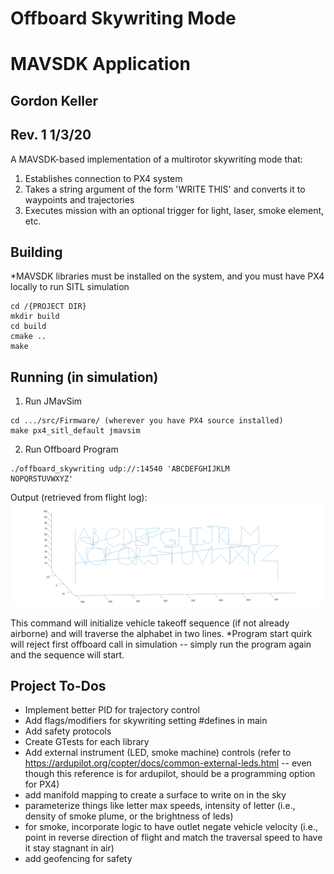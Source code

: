 # Offboard Skywriting Mode
# MAVSDK Application
## Gordon Keller
## Rev. 1 1/3/20

A MAVSDK-based implementation of a multirotor skywriting mode that:
1. Establishes connection to PX4 system
2. Takes a string argument of the form 'WRITE THIS' and converts it to waypoints and trajectories
3. Executes mission with an optional trigger for light, laser, smoke element, etc.

## Building

*MAVSDK libraries must be installed on the system, and you must have PX4 locally to run SITL simulation

```
cd /{PROJECT DIR}
mkdir build
cd build
cmake ..
make
```

## Running (in simulation)

1. Run JMavSim
```
cd .../src/Firmware/ (wherever you have PX4 source installed)
make px4_sitl_default jmavsim
```

2. Run Offboard Program
```
./offboard_skywriting udp://:14540 'ABCDEFGHIJKLM
NOPQRSTUVWXYZ'
```

Output (retrieved from flight log):
![alt text](/imgs/alphabet_p_3_0.png "Alphabet Path")


This command will initialize vehicle takeoff sequence (if not already airborne) and will traverse the alphabet in two lines.
*Program start quirk will reject first offboard call in simulation -- simply run the program again and the sequence will start.

## Project To-Dos

- Implement better PID for trajectory control
- Add flags/modifiers for skywriting setting #defines in main
- Add safety protocols
- Create GTests for each library
- Add external instrument (LED, smoke machine) controls (refer to https://ardupilot.org/copter/docs/common-external-leds.html -- even though this reference is for ardupilot, should be a programming option for PX4)
- add manifold mapping to create a surface to write on in the sky
- parameterize things like letter max speeds, intensity of letter (i.e., density of smoke plume, or the brightness of leds)
- for smoke, incorporate logic to have outlet negate vehicle velocity (i.e., point in reverse direction of flight and match the traversal speed to have it stay stagnant in air)
- add geofencing for safety
